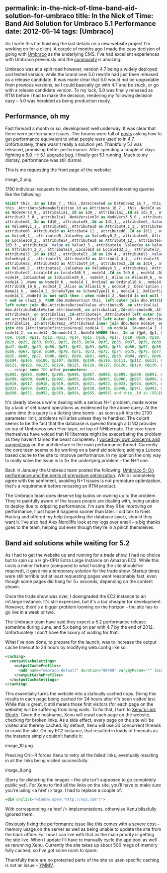 permalink: in-the-nick-of-time-band-aid-solution-for-umbraco
title: In the Nick of Time: Band Aid Solution for Umbraco 5.1 Performance
date: 2012-05-14
tags: [Umbraco]
---
As I write this I'm finishing the last details on a new website project I'm working on for a client. A couple of months ago I made the easy decision of going with [Umbraco](http://umbraco.org/) as the underlying CMS. I've had excellent experiences with Umbraco previously and the [community](http://our.umbraco.org/) is amazing.

<!-- more -->

Umbraco was at a split road however, version 4.7 being a widely deployed and tested version, while the brand new 5.0 rewrite had just been released as a release candidate. It was made clear that 5.0 would not be upgradable from previous versions, so I could basically go with 4.7 and be stuck, or go with a release candidate version. To my luck, 5.0 was finally released as RTM before I had to make the decision, rendering my following decision easy – 5.0 was heralded as being production ready.

## Performance, oh my

Fast forward a month or so, development well underway. It was clear that there were performance issues. The forums were full of [posts](http://our.umbraco.org/forum/core/umbraco-5-general-discussion/28565-Umbraco-5-Performance-issues) asking how to get performance equivalent to what people were used to in 4.7. Unfortunately, there wasn't really a solution yet. Thankfully 5.1 was released, promising better performance. After spending a couple of days fighting a [5.0 –> 5.1 upgrade bug](http://our.umbraco.org/forum/core/umbraco-5-general-discussion/31197-Failing-to-upgrade-from-501-to-51RC), I finally got 5.1 running. Much to my dismay, performance was still dismal.

This is me requesting the front page of the website:

image_2.png

1780 individual requests to the database, with several interesting queries like the following:

```sql
SELECT this_.Id as Id16_7_, this_.DateCreated as DateCrea2_16_7_, this_.DefaultName as DefaultN3_16_7_,
this_.AttributeSchemaDefinition_id as Attribut4_16_7_, this_.NodeId as NodeId16_7_, attribalia1_.NodeVersionId
as NodeVers3_9_, attribalia1_.Id as Id9_, attribalia1_.Id as Id5_0_, attribalia1_.AttributeDefinitionId as
Attribut2_5_0_, attribalia1_.NodeVersionId as NodeVers3_5_0_, attributed5_.AttributeId as Attribut4_10_,
attributed5_.Id as Id10_, attributed5_.Id as Id1_1_, attributed5_.Value as Value1_1_, attributed5_.ValueKey
as ValueKey1_1_, attributed5_.AttributeId as Attribut4_1_1_, attributed5_.LocaleId as LocaleId1_1_,
attributed6_.AttributeId as Attribut4_11_, attributed6_.Id as Id11_, attributed6_.Id as Id0_2_, attributed6_.Value
as Value0_2_, attributed6_.ValueKey as ValueKey0_2_, attributed6_.AttributeId as Attribut4_0_2_, attributed6_.LocaleId
as LocaleId0_2_, attributei4_.AttributeId as Attribut4_12_, attributei4_.Id as Id12_, attributei4_.Id as
Id3_3_, attributei4_.Value as Value3_3_, attributei4_.ValueKey as ValueKey3_3_, attributei4_.AttributeId
as Attribut4_3_3_, attributei4_.LocaleId as LocaleId3_3_, attributel3_.AttributeId as Attribut4_13_,
attributel3_.Id as Id13_, attributel3_.Id as Id4_4_, attributel3_.Value as Value4_4_, attributel3_.ValueKey as
ValueKey4_4_, attributel3_.AttributeId as Attribut4_4_4_, attributel3_.LocaleId as LocaleId4_4_,
attributes2_.AttributeId as Attribut4_14_, attributes2_.Id as Id14_, attributes2_.Id as Id6_5_, attributes2_.Value
as Value6_5_, attributes2_.ValueKey as ValueKey6_5_, attributes2_.AttributeId as Attribut4_6_5_,
attributes2_.LocaleId as LocaleId6_5_, node14_.Id as Id9_6_, node14_.DateCreated as DateCrea2_9_6_,
node14_.IsDisabled as IsDisabled9_6_, node14_1_.Alias as Alias10_6_, node14_1_.Description as Descript3_10_6_,
node14_1_.Name as Name10_6_, node14_1_.Ordinal as Ordinal10_6_, node14_1_.AttributeSchemaDefinitionId as
Attribut6_10_6_, node14_2_.Alias as Alias11_6_, node14_2_.Description as Descript3_11_6_, node14_2_.Name as
Name11_6_, node14_2_.SchemaType as SchemaType11_6_, node14_2_.XmlConfiguration as XmlConfi6_11_6_, case when
node14_1_.NodeId is not null then 1 when node14_2_.NodeId is not null then 2 when node14_.Id is not null then
0 end as clazz_6_ FROM dbo.NodeVersion this_ left outer join dbo.Attribute attribalia1_ on this_.Id=attribalia1_.NodeVersionId
left outer join dbo.AttributeDecimalValue attributed5_ on attribalia1_.Id=attributed5_.AttributeId left outer join
dbo.AttributeDateValue attributed6_ on attribalia1_.Id=attributed6_.AttributeId left outer join dbo.AttributeIntegerValue
attributei4_ on attribalia1_.Id=attributei4_.AttributeId left outer join dbo.AttributeLongStringValue attributel3_
on attribalia1_.Id=attributel3_.AttributeId left outer join dbo.AttributeStringValue attributes2_ on
attribalia1_.Id=attributes2_.AttributeId inner join dbo.Node node14_ on this_.NodeId=node14_.Id left outer
join dbo.[AttributeDefinitionGroup] node14_1_ on node14_.Id=node14_1_.NodeId left outer join dbo.[AttributeSchemaDefinition]
node14_2_ on node14_.Id=node14_2_.NodeId WHERE this_.Id in (@p0, @p1, @p2, @p3, @p4, @p5, @p6, @p7, @p8,
@p9, @p10, @p11, @p12, @p13, @p14, @p15, @p16, @p17, @p18, @p19, @p20, @p21, @p22, @p23, @p24, @p25, @p26, @p27,
@p28, @p29, @p30, @p31, @p32, @p33, @p34, @p35, @p36, @p37, @p38, @p39, @p40, @p41, @p42, @p43, @p44, @p45, @p46,
@p47, @p48, @p49, @p50, @p51, @p52, @p53, @p54, @p55, @p56, @p57, @p58, @p59, @p60, @p61, @p62, @p63, @p64, @p65,
@p66, @p67, @p68, @p69, @p70, @p71, @p72, @p73, @p74, @p75, @p76, @p77, @p78, @p79, @p80, @p81, @p82, @p83, @p84,
@p85, @p86, @p87, @p88, @p89, @p90, @p91, @p92, @p93, @p94, @p95, @p96, @p97, @p98, @p99, @p100, @p101, @p102, @p103,
@p104, @p105, @p106, @p107, @p108, @p109, @p110, @p111, @p112, @p113, @p114, @p115, @p116, @p117, @p118, @p119, @p120,
@p121, @p122, @p123, @p124, @p125, @p126, @p127, @p128, @p129, @p130, @p131, @p132, @p133, @p134, @p135, @p136, @p137,
... <snip: some 700 other parameters> ...
@p882, @p883, @p884, @p885, @p886, @p887, @p888, @p889, @p890, @p891, @p892, @p893, @p894, @p895, @p896, @p897, @p898,
@p899, @p900, @p901, @p902, @p903, @p904, @p905, @p906, @p907, @p908, @p909, @p910, @p911, @p912, @p913, @p914, @p915,
@p916, @p917, @p918, @p919, @p920, @p921, @p922, @p923, @p924, @p925, @p926, @p927, @p928, @p929, @p930, @p931, @p932,
@p933, @p934, @p935, @p936, @p937, @p938, @p939, @p940, @p941, @p942, @p943, @p944, @p945, @p946, @p947, @p948, @p949,
@p950, @p951, @p952, @p953, @p954, @p955, @p956) and this_.Id in (SELECT this_0_.Id as y0_ FROM dbo.NodeVersion this_0_ WHERE this_0_.NodeId = @p957)
```

It's clearly obvious we're dealing with a serious N+1 problem, made worse by a lack of set based operations as evidenced by the above query. At the same time this query is a ticking time bomb – as soon as it hits the 2100 parameter limit, problems will arise unless they're handled. The culprit seems to be the fact that the database is queried through a LINQ provider on top of Umbracos own Hive layer, on top of NHibernate. The core team themselves have voiced that NHibernate might be exacerbating the problem as they haven't tamed the beast completely. I [voiced my own concerns and suggestions](http://our.umbraco.org/forum/core/umbraco-5-general-discussion/28565-Umbraco-5-Performance-issues?p=14) on the architecture in the main performance thread. Currently the core team seems to be working on a band aid solution; adding a Lucene based cache to the site to improve performance. In my opinion the only way to really solve the issue is to fix the underlying problem – the N+1 one.

Back in January the Umbraco team posted the following: [Umbraco 5: On performance and the perils of premature optimization](http://umbraco.com/follow-us/blog-archive/2012/1/4/umbraco-5-on-performance-and-the-perils-of-premature-optimisation.aspx). While I completely agree with the sentiment, avoiding N+1 issues is not premature optimization, that's a requirement before releasing an RTM product.

The Umbraco team does deserve big kudos on owning up to the problem. They're painfully aware of the issues people are dealing with, being unable to deploy due to crippling performance. I'm sure they'll be improving on performance, I just hope it happens sooner than later. I did talk to Niels Hartvig and offered my help (regarding the database layer), should they want it. I've also had Alex Norcliffe look at my logs over email – a big thanks goes to the team, helping out even though they're in a pinch themselves.

## Band aid solutions while waiting for 5.2

As I had to get the website up and running for a trade show, I had no choice but to spin up a High-CPU Extra Large Instance on Amazon EC2. While this costs a minor fortune (compared to what hosting the site should've required), it gave me a temporary solution for the trade show. Startup times were still terrible but at least requesting pages went reasonably fast, even though some pages did hang for 5+ seconds, depending on the content shown.

Once the trade show was over, I downgraded the EC2 instance to an m1.large instance. It's still expensive, but it's a tad cheaper for development. However, there's a bigger problem looming on the horizon – the site has to go live in a week or two.

The Umbraco team have said they expect a 5.2 performance release sometime during June, and 5.x being on par with 4.7 by the end of 2012. Unfortunately I don't have the luxury of waiting for that.

What I've now done, to prepare for the launch, was to increase the output cache timeout to 24 hours by modifying web.config like so:

```xml
<caching>
  <outputCacheSettings>
    <outputCacheProfiles>
      <add name="umbraco-default" duration="86400" varyByParam="*" location="ServerAndClient"/>
    </outputCacheProfiles>
  </outputCacheSettings>
</caching>
```

This essentially turns the website into a statically cached copy. Doing this results in each page being cached for 24 hours after it's been visited last. While this is great, it still means those first visitors (for each page on the website) will be suffering from long waits. To fix that, I turn to [Xenu's Link Sleuth](http://home.snafu.de/tilman/xenulink.html). Given the hostname, Xenu will crawl each page on the website, checking for broken links. As a side effect, every page on the site will be visited and thereby cached. By default, Xenu will use 30 concurrent threads to crawl the site. On my EC2 instance, that resulted in loads of timeouts as the instance simply couldn't handle it:

image_10.png

Pressing Ctrl+R forces Xenu to retry all the failed links, eventually resulting in all the links being visited successfully:

image_8.png

(Sorry for distorting the images – the site isn't supposed to go completely public yet). For Xenu to find all the links on the site, you'll have to make sure you're using &lt;a href /&gt; tags. I had to replace a couple of:

```html
<div onclick="window.open('http://xyz.com')">
```

With corresponding &lt;a href /&gt; implementations, otherwise Xenu blissfully ignored them.

Obviously fixing the performance issue like this comes with a severe cost – memory usage on the server as well as being unable to update the site from the back office. For now I can live with that as the main priority is getting the site live. When I update I'll have to manually cycle the app pool as well as rerunning Xenu. Currently the site takes up about 500 megs of memory fully cached, so I've got some room to spare.

Thankfully there are no protected parts of the site so user-specific caching is not an issue – [YMMV](http://en.wiktionary.org/wiki/YMMV).
